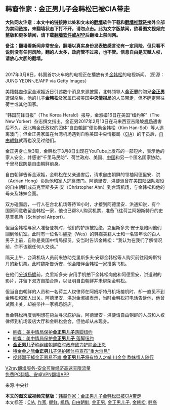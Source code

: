  <h2>韩裔作家：金正男儿子金韩松已被CIA带走</h2> <p class="notice"><b>大陆网友注意：本文中的链接除此处和文末的<a href="https://github.com/bannedbook/fanqiang" >翻墙</a>软件下载和<a href="https://github.com/killgcd/justmysocks/blob/master/README.md">翻墙推荐</a>链接外全部为禁网链接，未翻墙状态下打不开，请勿点击。此为文字版禁闻，欲看图文视频完整版和更多禁闻，请下载<a href="https://github.com/bannedbook/fanqiang">翻墙软件或APP</a>后翻墙上禁闻网。</p><p>备注：翻墙看新闻非常安全，翻墙以真实身份发表敏感言论有一定风险，但只看不说则没有任何风险，翻的人太多，政府管不过来，也不管。信息自由是天赋人权，请放心大胆的翻墙。</b></p>  <div class="entry"> <p><br /> 2017年3月8日，韩国首尔火车站的电视正在播放有关<a href="https://www.bannedbook.org/bnews/tag/%E9%87%91%E9%9F%A9%E6%9D%BE/" class="st_tag internal_tag" rel="tag" title="标签 金韩松 下的日志">金韩松</a>的电视新闻。（图源：JUNG YEON-JE/AFP via Getty Images） </p> <p> 美籍<a href="https://www.bannedbook.org/bnews/tag/%E9%9F%A9%E8%A3%94/" class="st_tag internal_tag" rel="tag" title="标签 韩裔 下的日志">韩裔</a><a href="https://www.bannedbook.org/bnews/tag/%e4%bd%9c%e5%ae%b6/" class="st_tag internal_tag" rel="tag" title="标签 作家 下的日志">作家</a>金淑姬近日引述数个消息来源披露，北韩领导人<strong>金正恩</strong>的胞兄<strong><a href="https://www.bannedbook.org/bnews/tag/%E9%87%91%E6%AD%A3%E7%94%B7/" class="st_tag internal_tag" rel="tag" title="标签 金正男 下的日志">金正男</a></strong>遭谋杀后，他的儿子<strong>金韩松</strong>及家属已被美国<strong>中央情报局</strong>的人员带走，但不确定带往荷兰或其他国家。 </p> <p>“韩国前锋日报”（The Korea Herald）报导，金淑姬16日在美国“纽约客”（The New Yorker）杂志撰文指出，金正男2017年2月13日在马来西亚吉隆坡<a href="https://www.bannedbook.org/bnews/tag/%e6%9c%ba%e5%9c%ba/" class="st_tag internal_tag" rel="tag" title="标签 机场 下的日志">机场</a>遇害后不久，反北韩金氏政权的团体“自由<a href="https://www.bannedbook.org/bnews/tag/%e6%9c%9d%e9%b2%9c/" class="st_tag internal_tag" rel="tag" title="标签 朝鲜 下的日志">朝鲜</a>”便协助金韩松（Kim Han-Sol）等人逃离澳门；但金正男家属在台湾机场遇到自称美国中央情报局（<a href="https://www.bannedbook.org/bnews/tag/cia/" class="st_tag internal_tag" rel="tag" title="标签 CIA 下的日志">CIA</a>）的干员后，<a href="https://www.bannedbook.org/bnews/tag/%E8%87%AA%E7%94%B1%E6%9C%9D%E9%B2%9C/" class="st_tag internal_tag" rel="tag" title="标签 自由朝鲜 下的日志">自由朝鲜</a>就再也没见过他们。 </p> <p>金正男身亡后3周，金韩松于3月8日出现在YouTube上发布的一部短片，表示他的家人安全，并感谢“千里马民防”、荷兰政府、美国、<span class='wp_keywordlink_affiliate'><a href="https://www.bannedbook.org/" title="中国" target="_blank">中国</a></span>和另一个匿名国家协助。千里马民防是自由朝鲜前身。 </p>  <p>自由朝鲜告诉金淑姬，金韩松在父亲遇害后，请求自由朝鲜的领袖阿德里安．洪（Adrian Hong）协助他和家人逃离澳门。阿德里安．洪便派曾在美国陆战队服役的自由朝鲜成员克里斯多夫‧安（Christopher Ahn）到台湾机场，与金韩松和他的母亲及妹妹会面。 </p> <p>双方碰面后，一行人在台北机场等待18小时，才接到阿德里安．洪通知说，有个国家同意收留金韩松一家，他也已帮3人购买机票，准备飞往荷兰阿姆斯特丹的史基普机场（Schiphol Airport）。 </p> <p>但当金韩松与家人准备登机时，他们的护照被拒绝，克里斯多夫‧安于是陪同他们回到候机室。此时有一位名叫<span class='wp_keywordlink'><a href="https://www.bannedbook.org/forum10/topic2312.html" title="布莱恩•魏斯" target="_blank">魏斯</a></span>（Wes）的韩裔美籍人士和一名较年长的白人男子上前，自称是美国中情局探员。安当时告诉金韩松：“我认为在我们了解情况前，你不该跟任何人交谈。” </p> <p>隔天上午，台湾机场人员前来协助克里斯多夫‧安帮金韩松等人购买前往阿姆斯特丹的新机票。此时魏斯告诉安，他会陪伴金韩松一家搭乘飞机。 </p>  <p>在他们<span class='wp_keywordlink'><a href="https://www.bannedbook.org/forum2/topic1335.html" title="老曹收藏-分道扬镳-苏南冲突始末" target="_blank">分道扬镳</a></span>前，克里斯多夫‧安用手机拍下金韩松向他和阿德里安．洪道谢的影片，并留下双方自拍合照，以证明自由朝鲜并未绑架金韩松。 </p> <p>但当自由朝鲜的人员和一名荷兰人权律师在阿姆斯特丹机场接机时，却一直见不到金韩松和家人出关。阿德里安．洪对金淑姬表示，当时金韩松打电话告诉他，他曾试图出关，却被带往一家机场饭店。 </p> <p>当金韩松再度表明想在荷兰寻求庇护后，阿德里安・洪便请自由朝鲜的人员和人权律师到机场饭店大厅和金韩松会合，但他却从未现身。 </p> <ul class='op-related-articles' title='相关阅读'> <li><a href='https://www.bannedbook.org/bnews/baitai/20190329/1104772.html' target='_blank'>韩媒：美中情局保护<b>金正男儿子</b>落脚纽约</a></li> <li><a href='https://www.bannedbook.org/bnews/cnnews/20190329/1104766.html' target='_blank'>韩媒：美中情局保护<b>金正男儿子</b> 落脚纽约</a></li> <li><a href='https://www.bannedbook.org/bnews/headline/20190303/1090247.html' target='_blank'><b>金正男儿子</b>称组建朝鲜临时政府致力铲除金正恩</a></li> <li><a href='https://www.bannedbook.org/bnews/baitai/20190227/1088500.html' target='_blank'>特金会之际<b>金正男儿子</b>保护团体将宣布"重大消息"</a></li> <li><a href='https://www.bannedbook.org/bnews/cbnews/20190227/1088485.html' target='_blank'>视频曝干掉金正恩易不难 <b>金正男儿子</b>将有惊人之举 川金会 胞妹情人随行</a></li> </ul> <p class="texttj"> <a href="https://www.bannedbook.org/forum23/topic22702.html" target="_blank">V2ray翻墙服务-安全可靠经济高速无限流量</a><br/> <a href="https://github.com/bannedbook/fanqiang/wiki/%E7%A6%81%E9%97%BB%E7%BD%91%E5%AE%89%E5%8D%93%E7%BF%BB%E5%A2%99%E6%96%B0%E9%97%BBAPP" target="_blank">免费PC翻墙、安卓VPN翻墙APP</a></p><p>来源:中央社</p> <a name='sharetosocial'></a>       <div><b>本文的图文或视频完整版</b>：<a href='https://www.bannedbook.org/bnews/comments/20201119/1433330.html'>韩裔作家：金正男儿子金韩松已被CIA带走</a></div>  </div><!--END ENTRY--> <div class="postfooter"> <div>本文标签：<a href="https://www.bannedbook.org/bnews/tag/cia/" rel="tag">CIA</a>, <a href="https://www.bannedbook.org/bnews/tag/%e4%bd%9c%e5%ae%b6/" rel="tag">作家</a>, <a href="https://www.bannedbook.org/bnews/tag/%e6%9c%9d%e9%b2%9c/" rel="tag">朝鲜</a>, <a href="https://www.bannedbook.org/bnews/tag/%e6%9c%ba%e5%9c%ba/" rel="tag">机场</a>, <a href="https://www.bannedbook.org/bnews/tag/%E8%87%AA%E7%94%B1%E6%9C%9D%E9%B2%9C/" rel="tag">自由朝鲜</a>, <a href="https://www.bannedbook.org/bnews/tag/%E9%87%91%E6%AD%A3%E7%94%B7/" rel="tag">金正男</a>, <a href="https://www.bannedbook.org/bnews/tag/%E9%87%91%E6%AD%A3%E7%94%B7%E5%84%BF%E5%AD%90/" rel="tag">金正男儿子</a>, <a href="https://www.bannedbook.org/bnews/tag/%E9%87%91%E9%9F%A9%E6%9D%BE/" rel="tag">金韩松</a>, <a href="https://www.bannedbook.org/bnews/tag/%E9%9F%A9%E8%A3%94/" rel="tag">韩裔</a></div>  </div><!--END POSTFOOTER--> 